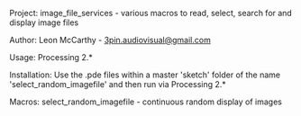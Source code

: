 Project: image_file_services - various macros to read, select, search for and display image files

Author: Leon McCarthy - 3pin.audiovisual@gmail.com

Usage: Processing 2.*

Installation: Use the .pde files within a master 'sketch' folder of the name 'select_random_imagefile' and then run via 
Processing 2.*

Macros: 
select_random_imagefile - continuous random display of images

